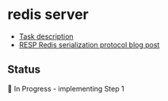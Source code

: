 # redis server

- [Task description](https://codingchallenges.fyi/challenges/challenge-redis/)
- [RESP Redis serialization protocol blog post](https://amitshekhar.me/blog/resp-redis-serialization-protocol)

## Status

🔄 In Progress - implementing Step 1
